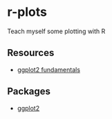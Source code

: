 
<!-- README.md is generated from README.Rmd. Please edit that file -->

# r-plots

Teach myself some plotting with R

## Resources

-   [ggplot2
    fundamentals](https://github.com/ch-bu/ggplot2-fundamentals)

## Packages

-   [ggplot2](https://ggplot2.tidyverse.org/)
